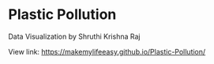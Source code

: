 # Plastic Pollution
Data Visualization by Shruthi Krishna Raj

View link: https://makemylifeeasy.github.io/Plastic-Pollution/
